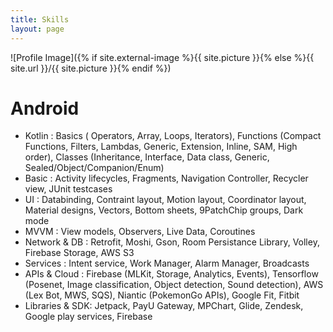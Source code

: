 ```yaml
---
title: Skills
layout: page
---
```

![Profile Image]({% if site.external-image %}{{ site.picture }}{% else %}{{ site.url }}/{{ site.picture }}{% endif %})

<h1>Android</h1>

<ul class="android-skill-list">
	<li>Kotlin : Basics ( Operators, Array, Loops, Iterators), Functions (Compact Functions, Filters, Lambdas, Generic, Extension, Inline, SAM, High order), Classes (Inheritance, Interface, Data class, Generic, Sealed/Object/Companion/Enum)</li>
	<li>Basic : Activity lifecycles, Fragments, Navigation Controller, Recycler view, JUnit testcases</li>
	<li>UI : Databinding, Contraint layout, Motion layout, Coordinator layout, Material designs, Vectors, Bottom sheets, 9PatchChip groups, Dark mode</li>
  <li>MVVM : View models, Observers, Live Data, Coroutines</li>
	<li>Network & DB : Retrofit, Moshi, Gson, Room Persistance Library, Volley, Firebase Storage, AWS S3</li>
  <li>Services : Intent service, Work Manager, Alarm Manager, Broadcasts</li>
  <li>APIs & Cloud : Firebase (MLKit, Storage, Analytics, Events), Tensorflow (Posenet, Image classification, Object detection, Sound detection), AWS (Lex Bot, MWS, SQS), Niantic (PokemonGo APIs), Google Fit, Fitbit</li>
  <li>Libraries & SDK: Jetpack, PayU Gateway, MPChart, Glide, Zendesk, Google play services, Firebase</li>
</ul>


